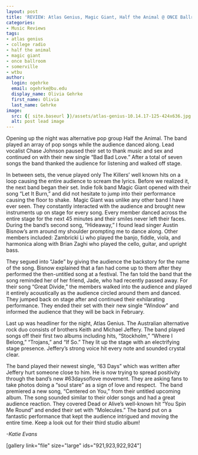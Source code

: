 ```yaml
---
layout: post
title: 'REVIEW: Atlas Genius, Magic Giant, Half the Animal @ ONCE Ballroom 10/14'
categories:
- Music Reviews
tags:
- atlas genius
- college radio
- half the animal
- magic giant
- once ballroom
- somerville
- wtbu
author:
  login: ogehrke
  email: ogehrke@bu.edu
  display_name: Olivia Gehrke
  first_name: Olivia
  last_name: Gehrke
image:
  src: {{ site.baseurl }}/assets/atlas-genius-10.14.17-125-424x636.jpg
  alt: post lead image
---
```



Opening up the night was alternative pop group Half the Animal. The band played an array of pop songs while the audience danced along. Lead vocalist Chase Johnson paused their set to thank music and sex and continued on with their new single “Bad Bad Love.” After a total of seven songs the band thanked the audience for listening and walked off stage.

In between sets, the venue played only The Killers’ well known hits on a loop causing the entire audience to scream the lyrics. Before we realized it, the next band began their set. Indie folk band Magic Giant opened with their song “Let It Burn,” and did not hesitate to jump into their performance causing the floor to shake.  Magic Giant was unlike any other band I have ever seen. They constantly interacted with the audience and brought new instruments up on stage for every song. Every member danced across the entire stage for the next 45 minutes and their smiles never left their faces. During the band’s second song, “Hideaway,” I found lead singer Austin Bisnow’s arm around my shoulder prompting me to dance along. Other members included: Zambricki Li who played the banjo, fiddle, viola, and harmonica along with Brian Zaghi who played the cello, guitar, and upright bass.

They segued into “Jade” by giving the audience the backstory for the name of the song. Bisnow explained that a fan had come up to them after they performed the then-untitled song at a festival. The fan told the band that the song reminded her of her friend, Jade, who had recently passed away. For their song “Great Divide,” the members walked into the audience and played it entirely acoustically as the audience circled around them and danced. They jumped back on stage after and continued their exhilarating performance. They ended their set with their new single “Window” and informed the audience that they will be back in February.

Last up was headliner for the night, Atlas Genius. The Australian alternative rock duo consists of brothers Keith and Michael Jeffery. The band played songs off their first two albums including hits, “Stockholm,” “Where I Belong,” “Trojans,” and “If So.” They lit up the stage with an electrifying stage presence. Jeffery’s strong voice hit every note and sounded crystal clear.

The band played their newest single, “63 Days” which was written after Jeffery hurt someone close to him. He is now trying to spread positivity through the band’s new #63daysoflove movement. They are asking fans to take photos doing a “soul stare” as a sign of love and respect.  The band premiered a new song, “Centered on You,” from their untitled upcoming album. The song sounded similar to their older songs and had a great audience reaction. They covered Dead or Alive’s well-known hit “You Spin Me Round” and ended their set with “Molecules.” The band put on a fantastic performance that kept the audience intrigued and moving the entire time. Keep a look out for their third studio album!

_\-Katie Evans_

\[gallery link="file" size="large" ids="921,923,922,924"\]